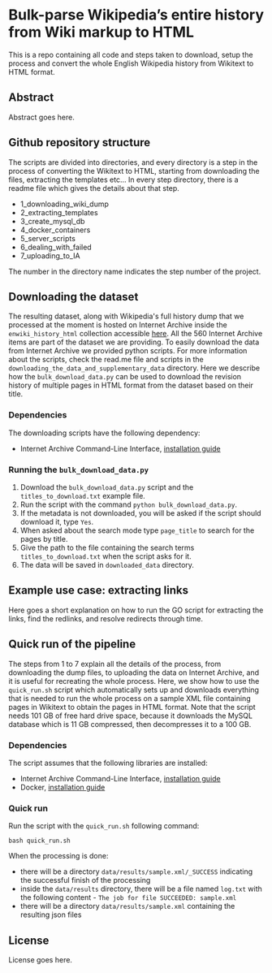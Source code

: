 # Bulk-parse Wikipedia’s entire history from Wiki markup to HTML

This is a repo containing all code and steps taken to download, setup the process and convert the whole English Wikipedia history from Wikitext to HTML format.


## Abstract
Abstract goes here.


## Github repository structure
The scripts are divided into directories, and every directory is a step in the process of converting the Wikitext to HTML, starting from downloading the files, extracting the templates etc… In every step directory, there is a readme file which gives the details about that step.

* 1_downloading_wiki_dump
* 2_extracting_templates
* 3_create_mysql_db
* 4_docker_containers
* 5_server_scripts
* 6_dealing_with_failed
* 7_uploading_to_IA

The number in the directory name indicates the step number of the project.


## Downloading the dataset
The resulting dataset, along with Wikipedia's full history dump that we processed at the moment is hosted on Internet Archive inside the `enwiki_history_html` collection accessible [here](https://archive.org/details/enwiki_history_html). All the 560 Internet Archive items are part of the dataset we are providing. To easily download the data from Internet Archive we provided python scripts. For more information about the scripts, check the read.me file and scripts in the `downloading_the_data_and_supplementary_data` directory. Here we describe how the `bulk_download_data.py` can be used to download the revision history of multiple pages in HTML format from the dataset based on their title.

### Dependencies
The downloading scripts have the following dependency:
* Internet Archive Command-Line Interface, [installation guide]( https://archive.org/services/docs/api/internetarchive/installation.html)

### Running the `bulk_download_data.py`
1. Download the `bulk_download_data.py` script and the `titles_to_download.txt` example file.
2. Run the script with the command `python bulk_download_data.py`.
3. If the metadata is not downloaded, you will be asked if the script should download it, type `Yes`.
4. When asked about the search mode type `page_title` to search for the pages by title.
5. Give the path to the file containing the search terms `titles_to_download.txt` when the script asks for it.
6. The data will be saved in `downloaded_data` directory.


## Example use case: extracting links
Here goes a short explanation on how to run the GO script for extracting the links, find the redlinks, and resolve redirects through time.


## Quick run of the pipeline
The steps from 1 to 7 explain all the details of the process, from downloading the dump files, to uploading the data on Internet Archive, and it is useful for recreating the whole process.
Here, we show how to use the `quick_run.sh` script which automatically sets up and downloads everything that is needed to run the whole process on a sample XML file containing pages in Wikitext to obtain the pages in HTML format. Note that the script needs 101 GB of free hard drive space, because it downloads the MySQL database which is 11 GB compressed, then decompresses it to a 100 GB.

### Dependencies
The script assumes that the following libraries are installed:
* Internet Archive Command-Line Interface, [installation guide]( https://archive.org/services/docs/api/internetarchive/installation.html)
* Docker, [installation guide](https://docs.docker.com/v17.12/install/)

### Quick run
Run the script with the `quick_run.sh` following command:
```
bash quick_run.sh
```
When the processing is done:
- there will be a directory `data/results/sample.xml/_SUCCESS` indicating the successful finish of the processing 
- inside the `data/results` directory, there will be a file named `log.txt` with the following content - `The job for file SUCCEEDED: sample.xml`
- there will be a directory `data/results/sample.xml` containing the resulting json files


## License
License goes here.
